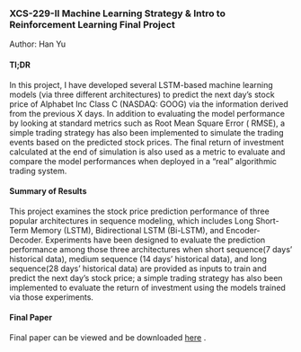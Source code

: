 ### **XCS-229-II Machine Learning Strategy & Intro to Reinforcement Learning Final Project**

Author: Han Yu

#### Tl;DR

In this project, I have developed several LSTM-based machine learning models (via three different architectures) to
predict the next day’s stock price of Alphabet Inc Class C (NASDAQ: GOOG) via the information derived from the previous
X days. In addition to evaluating the model performance by looking at standard metrics such as Root Mean Square Error (
RMSE), a simple trading strategy has also been implemented to simulate the trading events based on the predicted stock
prices. The final return of investment calculated at the end of simulation is also used as a metric to evaluate and
compare the model performances when deployed in a “real” algorithmic trading system.

#### Summary of Results

This project examines the stock price prediction performance of three popular architectures in sequence modeling, which
includes Long Short-Term Memory (LSTM), Bidirectional LSTM (Bi-LSTM), and Encoder-Decoder. Experiments have been
designed to evaluate the prediction performance among those three architectures when short sequence(7 days’ historical
data), medium sequence (14 days’ historical data), and long sequence(28 days’ historical data) are provided as inputs to
train and predict the next day’s stock price; a simple trading strategy has also been implemented to evaluate the return
of investment using the models trained via those experiments.

#### Final Paper

Final paper can be viewed and be
downloaded [here](https://github.com/bearbearyu1223/Stanford-XCS-229-II/blob/main/XCS229ii-Project/Final%20Paper/XCS229II%20Final%20Paper-Han%20Yu.pdf)
.